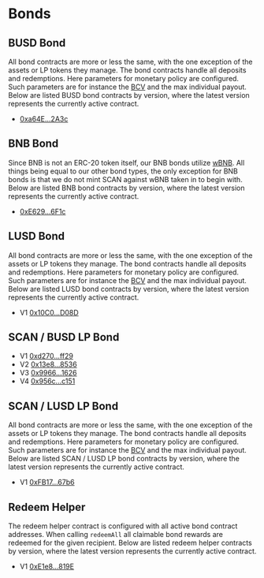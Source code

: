 # Bonds

## BUSD Bond

All bond contracts are more or less the same, with the one exception of the
assets or LP tokens they manage. The bond contracts handle all deposits and
redemptions. Here parameters for monetary policy are configured. Such parameters
are for instance the
[BCV](https://docs.scandao.com/references/glossary#bcv) and the max
individual payout. Below are listed BUSD bond contracts by version, where the
latest version represents the currently active contract.

- [0xa64E...2A3c](https://bscscan.com/address/0xa64ED1b66Cb2838Ef2A198D8345c0ce6967A2A3c)

## BNB Bond

Since BNB is not an ERC-20 token itself, our BNB bonds utilize
[wBNB](https://wbnb.io/). All things being equal to our other bond types, the
only exception for BNB bonds is that we do not mint SCAN against wBNB taken in to
begin with. Below are listed BNB bond contracts by version, where the latest
version represents the currently active contract.

- [0xE629...6F1c](https://bscscan.com/address/0xE6295201CD1ff13CeD5f063a5421c39A1D236F1c)

## LUSD Bond

All bond contracts are more or less the same, with the one exception of the
assets or LP tokens they manage. The bond contracts handle all deposits and
redemptions. Here parameters for monetary policy are configured. Such parameters
are for instance the
[BCV](https://docs.scandao.com/references/glossary#bcv) and the max
individual payout. Below are listed LUSD bond contracts by version, where the
latest version represents the currently active contract.

- V1 [0x10C0...D08D](https://bscscan.com/address/0x10C0f93f64e3C8D0a1b0f4B87d6155fd9e89D08D)

## SCAN / BUSD LP Bond

- V1 [0xd270...ff29](https://bscscan.com/address/0xd27001d1aaed5f002c722ad729de88a91239ff29)
- V2 [0x13e8...8536](https://bscscan.com/address/0x13e8484a86327f5882d1340ed0d7643a29548536)
- V3 [0x9966...1626](https://bscscan.com/address/0x996668c46fc0b764afda88d83eb58afc933a1626)
- V4 [0x956c...c151](https://bscscan.com/address/0x956c43998316b6a2F21f89a1539f73fB5B78c151)

## SCAN / LUSD LP Bond

All bond contracts are more or less the same, with the one exception of the
assets or LP tokens they manage. The bond contracts handle all deposits and
redemptions. Here parameters for monetary policy are configured. Such parameters
are for instance the
[BCV](https://docs.scandao.com/references/glossary#bcv) and the max
individual payout. Below are listed SCAN / LUSD LP bond contracts by version,
where the latest version represents the currently active contract.

- V1 [0xFB17...67b6](https://bscscan.com/address/0xFB1776299E7804DD8016303Df9c07a65c80F67b6)

## Redeem Helper

The redeem helper contract is configured with all active bond contract
addresses. When calling `redeemAll` all claimable bond rewards are redeemed for
the given recipient. Below are listed redeem helper contracts by version, where
the latest version represents the currently active contract.

- V1 [0xE1e8...819E](https://bscscan.com/address/0xE1e83825613DE12E8F0502Da939523558f0B819E)
